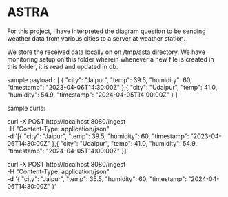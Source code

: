 # ASTRA

For this project, I have interpreted the diagram question to be sending weather data from various cities to a server at weather station.

We store the received data locally on on /tmp/asta directory. We have monitoring setup on this folder wherein whenever a new file is created in this folder, 
it is read and updated in db.

sample payload :
[
    {
    "city": "Jaipur",
    "temp": 39.5,
    "humidity": 60,
    "timestamp": "2023-04-06T14:30:00Z"
},{
    "city": "Udaipur",
    "temp": 41.0,
    "humidity": 54.9,
    "timestamp": "2024-04-05T14:00:00Z"
}
]


sample curls:

curl -X POST http://localhost:8080/ingest \
-H "Content-Type: application/json" \
-d '[{
    "city": "Jaipur",
    "temp": 39.5,
    "humidity": 60,
    "timestamp": "2023-04-06T14:30:00Z"
},{
    "city": "Udaipur",
    "temp": 41.0,
    "humidity": 54.9,
    "timestamp": "2024-04-05T14:00:00Z"
}]'


curl -X POST http://localhost:8080/ingest \
-H "Content-Type: application/json" \
-d '{
    "city": "Jaipur",
    "temp": 35.5,
    "humidity": 60,
    "timestamp": "2024-04-06T14:30:00Z"
}'
